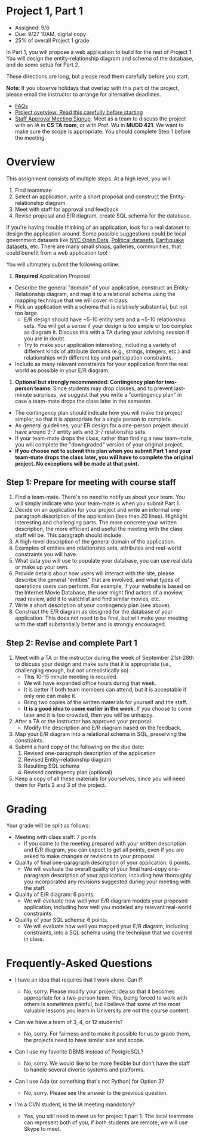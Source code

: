 # Project 1, Part 1

* Assigned: 9/6
* Due: 9/27 10AM, digital copy
* 25% of overall Project 1 grade

In Part 1, you will propose a web application to build for the rest of Project 1.  You will design the entity-relationship diagram and schema of the database, and do some setup for Part 2.

These directions are long, but please read them carefully before you start.

**Note**: If you observe holidays that overlap with this part of the project, please email the instructor to arrange for alternative deadlines.

* [FAQs](#frequently-asked-questions)
* [Project overview: Read this carefully before starting](../)
* [Staff Approval Meeting Signup](): Meet as a team to discuss the project with an IA in **CS TA room**, or with Prof. Wu in **MUDD 421**. We want to make sure the scope is appropriate. You should complete Step 1 before the meeting. 
<!--* CVN students still need to meet us for project 1 part 1, the local teammate can represent both of you. For teams that both students are remote, we will use Skype to meet. If you have a large time difference (e.g., singapore) then arrange so that the staff member knows.-->


# Overview 

This assignment consists of multiple steps.  At a high level, you will

1. Find teammate
1. Select an application, write a short proposal and construct the Entity-relationship diagram.
1. Meet with staff for approval and feedback
1. Revise proposal and E/R diagram, create SQL schema for the database.

If you're having trouble thinking of an application, look for a real dataset to design the application around.  Some possible suggestions could be local government datasets like [NYC Open Data](https://opendata.cityofnewyork.us/), [Political datasets](https://fivethirtyeight.com/features/why-were-sharing-3-million-russian-troll-tweets/), [Earthquake datasets](https://earthquake.usgs.gov/data/data.php), etc.  There are many small shops, galleries, communities, that could benefit from a web application too!

You will ultimately submit the following online:

1. **Required** Application Proposal

  * Describe the general "domain" of your application, construct an Entity-Relationship
  diagram, and map it to a relational schema using the mapping technique 
  that we will cover in class. 
  * Pick an application with a schema that is relatively substantial, but not too large. 
    * E/R design should have ~5-10 entity sets and a ~5-10 relationship sets. 
      You will get a sense if your design is too simple or too complex as diagram it.
      Discuss this with a TA during your advising session if you are in doubt.
    * Try to make your application interesting, including a variety of different kinds of attribute 
      domains (e.g., strings, integers, etc.) and relationships with different key and 
      participation constraints.
  * Include as many relevant constraints for your application from the 
    real world as possible in your E/R diagram.

1. <a name="contingency"></a> **Optional but strongly recommended: Contingency plan for two-person teams**:
  Since students may drop classes, and to prevent last-minute surprises, we suggest that you 
  write a "contingency plan" in case a team-mate drops the class  later in the semester. 

  * The contingency plan should indicate how you will make the project simpler, so that it is appropriate for a single person to complete. 
  * As general guidelines, your ER design for a one-person project should have around 3-7 
    entity sets and 3-7 relationship sets.
  * If your team-mate drops the class, rather than finding a new team-mate,
    you will complete the "downgraded" version of your original project. 
  * **If you choose not to submit this plan when you submit Part 1 and your team-mate drops the class later, you will have to complete the original project. No exceptions will be made at that point.**



## Step 1: Prepare for meeting with course staff

1. Find a team-mate. There's no need to notify us about your team. You will simply indicate who your team-mate is when you submit Part 1.
1. Decide on an application for your project and write an informal one-paragraph description of the application (less than 20 lines). Highlight interesting and challenging parts. The more concrete your written description, the more efficient and useful the meeting with the class staff will be. This paragraph should include:
  1. A high-level description of the general domain of the application. 
  1. Examples of entities and relationship sets, attributes and real-world constraints you will have.
  1. What data you will use to populate your database, you can use real data or make up your own.
  1. Provide details about how users will interact with the site, please describe the general "entities" that are involved, and what types of operations users can perform. For example, if your website is based on the Internet Movie Database, the user might find actors of a moview, read review, add it to watchlist and find similar movies, etc.
  1. Write a short description of your contingency plan (see above).
1. Construct the E/R diagram as designed for the database of your application. This does not need to be final, but will make your meeting with the staff substantially better and is strongly encouraged.
 
 
## Step 2: Revise and complete Part 1
 
1. Meet with a TA or the instructor during the week of September 21st-28th to discuss your design and make sure that it is appropriate (i.e., challenging enough, but not unrealistically so). 
    * This 10-15 minute meeting is required.
    * We will have expanded office hours during that week.
    * It is better if both team members can attend, but it is acceptable if only one can make it.
    * Bring two copies of the written materials for yourself and the staff.
    * **It is a good idea to come earlier in the week.**  If you choose to come later and it is too crowded, then you will be unhappy.
1. After a TA or the instructor has approved your proposal:
    * Modify the description and E/R diagram based on the feedback.
1. Map your E/R diagram into a relational schema in SQL, preserving the constraints.
1. Submit a hard copy of the following on the due date:
    1. Revised one-paragraph description of the application
    2. Revised Entity-relationship diagram
    3. Resulting SQL schema
    4. Revised contingency plan (optional)
1. Keep a copy of all these materials for yourselves, since you will need them for Parts 2 and 3 of the project.


# Grading

Your grade will be split as follows:

* Meeting with class staff: 7 points.
  * If you come to the meeting prepared with your written description and E/R diagram, you can expect to get all points, even if you are asked to make changes or revisions to your proposal.
* Quality of final one-paragraph description of your application: 6 points.
   * We will evaluate the overall quality of your final hard-copy one-paragraph description of your application, including how thoroughly you incorporated any revisions suggested during your meeting with the staff.
* Quality of E/R diagram: 6 points.
    * We will evaluate how well your E/R diagram models your proposed application, including how well you modeled any relevant real-world constraints.
* Quality of your SQL schema: 6 points.
    * We will evaluate how well you mapped your E/R diagram, including constraints, into a SQL schema using the technique that we covered in class.


# Frequently-Asked Questions
<a name="faq"></a>

* I have an idea that requires that I work alone. Can I?
    * No, sorry. Please modify your project idea so that it becomes appropriate for a two-person team. Yes, being forced to work with others is sometimes painful, but I believe that some of the most valuable lessons you learn in University are not the course content.

* Can we have a team of 3, 4, or 12 students?
    * No, sorry. For fairness and to make it possible for us to grade them, the projects need to have similar size and scope.

* Can I use my favorite DBMS instead of PostgreSQL?
    * No, sorry.  We would like to be more flexible but don't have the staff to handle several diverse systems and platforms.

* Can I use Ada (or something that's not Python) for Option 3?
    * No, sorry. Please see the answer to the previous question.
    
* I'm a CVN student, is the IA meeting mandotory?
    * Yes, you still need to meet us for project 1 part 1. The local teammate can represent both of you, if both students are remote, we will use Skype to meet. 
